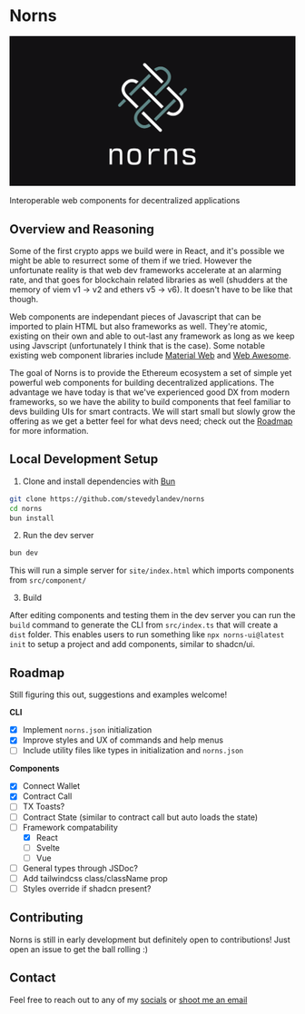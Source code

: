 # Norns

![cover](site/og.png)

Interoperable web components for decentralized applications

## Overview and Reasoning

Some of the first crypto apps we build were in React, and it's possible we might be able to resurrect some of them if we tried. However the unfortunate reality is that web dev frameworks accelerate at an alarming rate, and that goes for blockchain related libraries as well (shudders at the memory of viem v1 -> v2 and ethers v5 -> v6). It doesn't have to be like that though.

Web components are independant pieces of Javascript that can be imported to plain HTML but also frameworks as well. They're atomic, existing on their own and able to out-last any framework as long as we keep using Javscript (unfortunately I think that is the case). Some notable existing web component libraries include [Material Web](https://github.com/material-components/material-web) and [Web Awesome](https://github.com/shoelace-style/webawesome).

The goal of Norns is to provide the Ethereum ecosystem a set of simple yet powerful web components for building decentralized applications. The advantage we have today is that we've experienced good DX from modern frameworks, so we have the ability to build components that feel familiar to devs building UIs for smart contracts. We will start small but slowly grow the offering as we get a better feel for what devs need; check out the [Roadmap](#roadmap) for more information.

## Local Development Setup

1. Clone and install dependencies with [Bun](https://bun.sh)

```bash
git clone https://github.com/stevedylandev/norns
cd norns
bun install
```

2. Run the dev server

```bash
bun dev
```

This will run a simple server for `site/index.html` which imports components from `src/component/`

3. Build

After editing components and testing them in the dev server you can run the `build` command to generate the CLI from `src/index.ts` that will create a `dist` folder. This enables users to run something like `npx norns-ui@latest init` to setup a project and add components, similar to shadcn/ui.

## Roadmap

Still figuring this out, suggestions and examples welcome!

**CLI**

- [x] Implement `norns.json` initialization
- [x] Improve styles and UX of commands and help menus
- [ ] Include utility files like types in initialization and `norns.json`

**Components**

- [x] Connect Wallet
- [x] Contract Call
- [ ] TX Toasts?
- [ ] Contract State (similar to contract call but auto loads the state)
- [ ] Framework compatability
  - [x] React
  - [ ] Svelte
  - [ ] Vue
- [ ] General types through JSDoc?
- [ ] Add tailwindcss class/className prop
- [ ] Styles override if shadcn present?

## Contributing

Norns is still in early development but definitely open to contributions! Just open an issue to get the ball rolling :)

## Contact

Feel free to reach out to any of my [socials](https://stevedylan.dev/links) or [shoot me an email](mailto:contact@stevedylan.dev)
